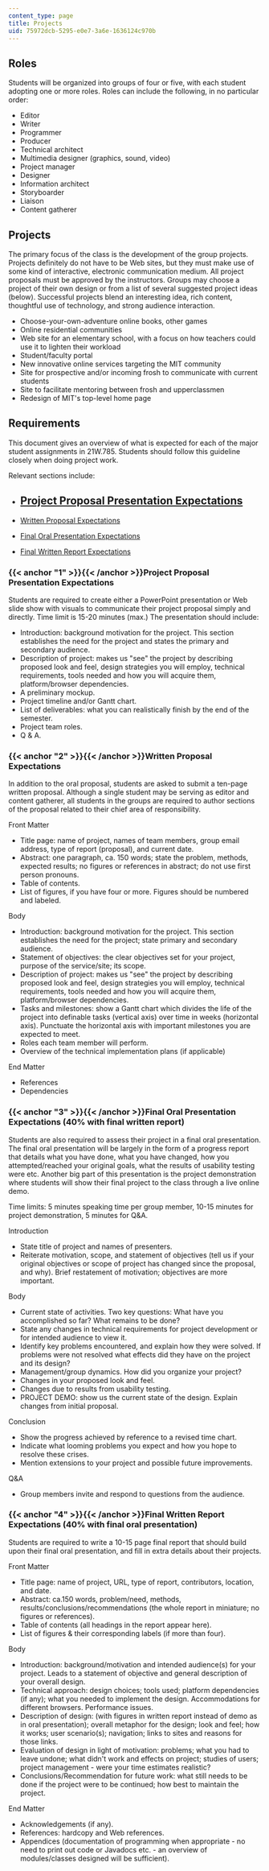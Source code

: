 ```yaml
---
content_type: page
title: Projects
uid: 75972dcb-5295-e0e7-3a6e-1636124c970b
---
```


Roles
-----

Students will be organized into groups of four or five, with each student adopting one or more roles. Roles can include the following, in no particular order:

*   Editor
*   Writer
*   Programmer
*   Producer
*   Technical architect
*   Multimedia designer (graphics, sound, video)
*   Project manager
*   Designer
*   Information architect
*   Storyboarder
*   Liaison
*   Content gatherer

Projects
--------

The primary focus of the class is the development of the group projects. Projects definitely do not have to be Web sites, but they must make use of some kind of interactive, electronic communication medium. All project proposals must be approved by the instructors. Groups may choose a project of their own design or from a list of several suggested project ideas (below). Successful projects blend an interesting idea, rich content, thoughtful use of technology, and strong audience interaction.

*   Choose-your-own-adventure online books, other games
*   Online residential communities
*   Web site for an elementary school, with a focus on how teachers could use it to lighten their workload
*   Student/faculty portal
*   New innovative online services targeting the MIT community
*   Site for prospective and/or incoming frosh to communicate with current students
*   Site to facilitate mentoring between frosh and upperclassmen
*   Redesign of MIT's top-level home page

Requirements
------------

This document gives an overview of what is expected for each of the major student assignments in 21W.785. Students should follow this guideline closely when doing project work.

Relevant sections include:

*   [Project Proposal Presentation Expectations](#1)
    ------------------------------------------------
    
*   [Written Proposal Expectations](#2)
*   [Final Oral Presentation Expectations](#3)
*   [Final Written Report Expectations](#4)

### {{< anchor "1" >}}{{< /anchor >}}Project Proposal Presentation Expectations

Students are required to create either a PowerPoint presentation or Web slide show with visuals to communicate their project proposal simply and directly. Time limit is 15-20 minutes (max.) The presentation should include:

*   Introduction: background motivation for the project. This section establishes the need for the project and states the primary and secondary audience.
*   Description of project: makes us "see" the project by describing proposed look and feel, design strategies you will employ, technical requirements, tools needed and how you will acquire them, platform/browser dependencies.
*   A preliminary mockup.
*   Project timeline and/or Gantt chart.
*   List of deliverables: what you can realistically finish by the end of the semester.
*   Project team roles.
*   Q & A.

### {{< anchor "2" >}}{{< /anchor >}}Written Proposal Expectations

In addition to the oral proposal, students are asked to submit a ten-page written proposal. Although a single student may be serving as editor and content gatherer, all students in the groups are required to author sections of the proposal related to their chief area of responsibility.

Front Matter

*   Title page: name of project, names of team members, group email address, type of report (proposal), and current date.
*   Abstract: one paragraph, ca. 150 words; state the problem, methods, expected results; no figures or references in abstract; do not use first person pronouns.
*   Table of contents.
*   List of figures, if you have four or more. Figures should be numbered and labeled.

Body

*   Introduction: background motivation for the project. This section establishes the need for the project; state primary and secondary audience.
*   Statement of objectives: the clear objectives set for your project, purpose of the service/site; its scope.
*   Description of project: makes us "see" the project by describing proposed look and feel, design strategies you will employ, technical requirements, tools needed and how you will acquire them, platform/browser dependencies.
*   Tasks and milestones: show a Gantt chart which divides the life of the project into definable tasks (vertical axis) over time in weeks (horizontal axis). Punctuate the horizontal axis with important milestones you are expected to meet.
*   Roles each team member will perform.
*   Overview of the technical implementation plans (if applicable)

End Matter

*   References
*   Dependencies

### {{< anchor "3" >}}{{< /anchor >}}Final Oral Presentation Expectations (40% with final written report)

Students are also required to assess their project in a final oral presentation. The final oral presentation will be largely in the form of a progress report that details what you have done, what you have changed, how you attempted/reached your original goals, what the results of usability testing were etc. Another big part of this presentation is the project demonstration where students will show their final project to the class through a live online demo.

Time limits: 5 minutes speaking time per group member, 10-15 minutes for project demonstration, 5 minutes for Q&A.

Introduction

*   State title of project and names of presenters.
*   Reiterate motivation, scope, and statement of objectives (tell us if your original objectives or scope of project has changed since the proposal, and why). Brief restatement of motivation; objectives are more important.

Body

*   Current state of activities. Two key questions: What have you accomplished so far? What remains to be done?
*   State any changes in technical requirements for project development or for intended audience to view it.
*   Identify key problems encountered, and explain how they were solved. If problems were not resolved what effects did they have on the project and its design?
*   Management/group dynamics. How did you organize your project?
*   Changes in your proposed look and feel.
*   Changes due to results from usability testing.
*   PROJECT DEMO: show us the current state of the design. Explain changes from initial proposal.

Conclusion

*   Show the progress achieved by reference to a revised time chart.
*   Indicate what looming problems you expect and how you hope to resolve these crises.
*   Mention extensions to your project and possible future improvements.

Q&A

*   Group members invite and respond to questions from the audience.

### {{< anchor "4" >}}{{< /anchor >}}Final Written Report Expectations (40% with final oral presentation)

Students are required to write a 10-15 page final report that should build upon their final oral presentation, and fill in extra details about their projects.

Front Matter

*   Title page: name of project, URL, type of report, contributors, location, and date.
*   Abstract: ca.150 words, problem/need, methods, results/conclusions/recommendations (the whole report in miniature; no figures or references).
*   Table of contents (all headings in the report appear here).
*   List of figures & their corresponding labels (if more than four).

Body

*   Introduction: background/motivation and intended audience(s) for your project. Leads to a statement of objective and general description of your overall design.
*   Technical approach: design choices; tools used; platform dependencies (if any); what you needed to implement the design. Accommodations for different browsers. Performance issues.
*   Description of design: (with figures in written report instead of demo as in oral presentation); overall metaphor for the design; look and feel; how it works; user scenario(s); navigation; links to sites and reasons for those links.
*   Evaluation of design in light of motivation: problems; what you had to leave undone; what didn't work and effects on project; studies of users; project management - were your time estimates realistic?
*   Conclusions/Recommendation for future work: what still needs to be done if the project were to be continued; how best to maintain the project.

End Matter

*   Acknowledgements (if any).
*   References: hardcopy and Web references.
*   Appendices (documentation of programming when appropriate - no need to print out code or Javadocs etc. - an overview of modules/classes designed will be sufficient).